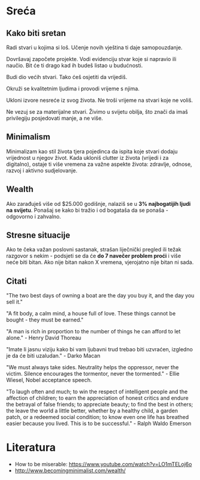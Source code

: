 # Sreća

## Kako biti sretan

Radi stvari u kojima si loš. Učenje novih vještina ti daje samopouzdanje.

Dovršavaj započete projekte. Vodi evidenciju stvar koje si napravio ili naučio. Bit će ti drago kad ih budeš listao u budućnosti.

Budi dio većih stvari. Tako ćeš osjetiti da vrijediš.

Okruži se kvalitetnim ljudima i provodi vrijeme s njima.

Ukloni izvore nesreće iz svog života. Ne troši vrijeme na stvari koje ne voliš.

Ne vezuj se za materijalne stvari. Živimo u svijetu obilja, što znači da imaš privilegiju posjedovati manje, a ne više.

## Minimalism

Minimalizam kao stil života tjera pojedinca da ispita koje stvari dodaju vrijednost u njegov život. Kada ukloniš clutter iz života (vrijedi i za digitalno), ostaje ti više vremena za važne aspekte života: zdravlje, odnose, razvoj i aktivno sudjelovanje.

## Wealth

Ako zarađuješ više od $25.000 godišnje, nalaziš se u **3% najbogatijih ljudi na svijetu**. Ponašaj se kako bi tražio i od bogataša da se ponaša - odgovorno i zahvalno.

## Stresne situacije

Ako te čeka važan poslovni sastanak, strašan liječnički pregled ili težak razgovor s nekim - podsjeti se da će **do 7 navečer problem proći** i više neće biti bitan. Ako nije bitan nakon X vremena, vjerojatno nije bitan ni sada.

## Citati

"The two best days of owning a boat are the day you buy it, and the day you sell it."

"A fit body, a calm mind, a house full of love. These things cannot be bought - they must be earned."

"A man is rich in proportion to the number of things he can afford to let alone." - Henry David Thoreau

"Imate li jasnu viziju kako bi vam ljubavni trud trebao biti uzvraćen, izgledno je da će biti uzaludan." - Darko Macan

"We must always take sides. Neutrality helps the oppressor, never the victim. Silence encourages the tormentor, never the tormented." - Ellie Wiesel, Nobel acceptance speech.

"To laugh often and much; to win the respect of intelligent people and the affection of children; to earn the appreciation of honest critics and endure the betrayal of false friends; to appreciate beauty; to find the best in others; the leave the world a little better, whether by a healthy child, a garden patch, or a redeemed social condition; to know even one life has breathed easier because you lived. This is to be successful." - Ralph Waldo Emerson

# Literatura

* How to be miserable: https://www.youtube.com/watch?v=LO1mTELoj6o
* http://www.becomingminimalist.com/wealth/
